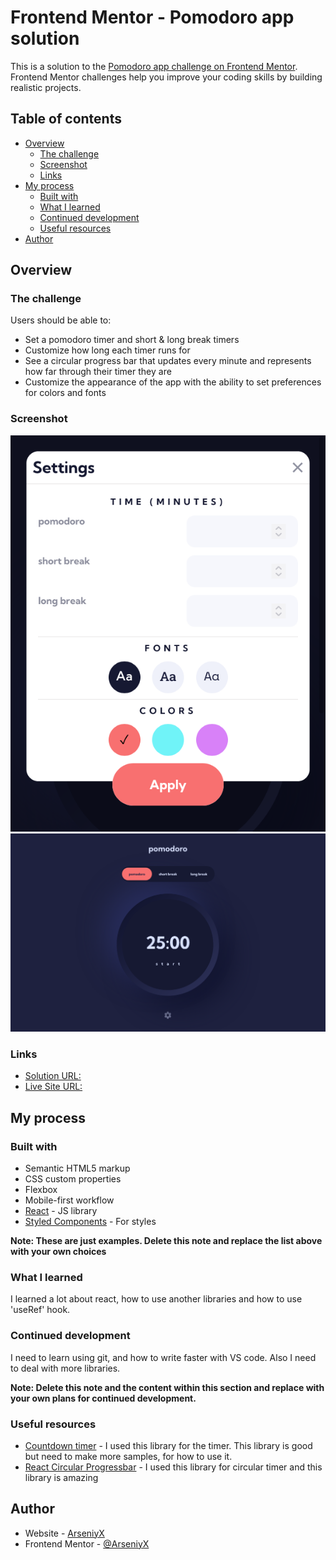 # Frontend Mentor - Pomodoro app solution

This is a solution to the [Pomodoro app challenge on Frontend Mentor](https://www.frontendmentor.io/challenges/pomodoro-app-KBFnycJ6G). Frontend Mentor challenges help you improve your coding skills by building realistic projects. 

## Table of contents

- [Overview](#overview)
  - [The challenge](#the-challenge)
  - [Screenshot](#screenshot)
  - [Links](#links)
- [My process](#my-process)
  - [Built with](#built-with)
  - [What I learned](#what-i-learned)
  - [Continued development](#continued-development)
  - [Useful resources](#useful-resources)
- [Author](#author)

## Overview

### The challenge

Users should be able to:

- Set a pomodoro timer and short & long break timers
- Customize how long each timer runs for
- See a circular progress bar that updates every minute and represents how far through their timer they are
- Customize the appearance of the app with the ability to set preferences for colors and fonts

### Screenshot

![](./src/assets/mobile-settings.png)
![](./src/assets/pomodoro-desktop.png)

### Links

-  [Solution URL:](https://github.com/ArseniyX/repo-pomodoro)
-  [Live Site URL:](https://arseniyx.github.io/repo-pomodoro/)

## My process

### Built with

- Semantic HTML5 markup
- CSS custom properties
- Flexbox
- Mobile-first workflow
- [React](https://reactjs.org/) - JS library
- [Styled Components](https://styled-components.com/) - For styles

**Note: These are just examples. Delete this note and replace the list above with your own choices**

### What I learned

I learned a lot about react, how to use another libraries and how to use 'useRef' hook.

### Continued development

I need to learn using git, and how to write faster with VS code.
Also I need to deal with more libraries.

**Note: Delete this note and the content within this section and replace with your own plans for continued development.**

### Useful resources

- [Countdown timer](https://www.npmjs.com/package/react-countdown) - I used this library for the timer. This library is good but need to make more samples, for how to use it.
- [React Circular Progressbar](https://www.npmjs.com/package/react-circular-progressbar) - I used this library for circular timer and this library is amazing

## Author

- Website - [ArseniyX](https://arseniyx.com)
- Frontend Mentor - [@ArseniyX](https://www.frontendmentor.io/profile/ArseniyX)
